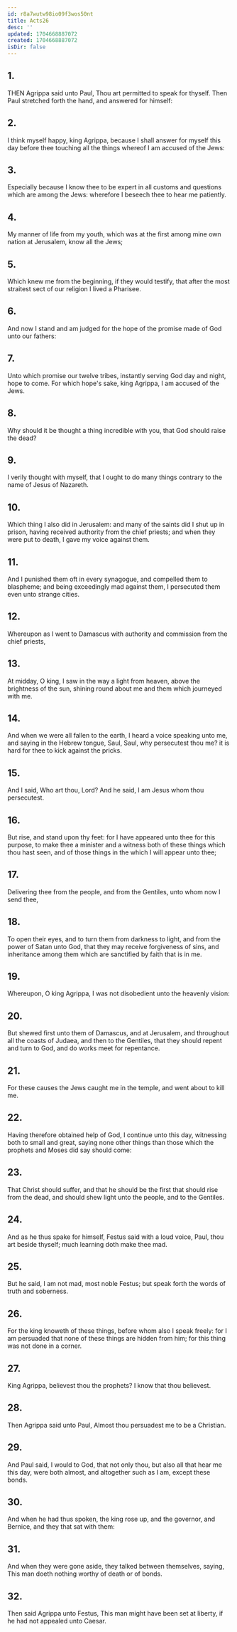 ```yaml
---
id: r8a7wutw98io09f3wos50nt
title: Acts26
desc: ''
updated: 1704668887072
created: 1704668887072
isDir: false
---
```

## 1.
THEN Agrippa said unto Paul, Thou art permitted to speak for thyself. Then Paul stretched forth the hand, and answered for himself:
## 2.
I think myself happy, king Agrippa, because I shall answer for myself this day before thee touching all the things whereof I am accused of the Jews:
## 3.
Especially because I know thee to be expert in all customs and questions which are among the Jews: wherefore I beseech thee to hear me patiently.
## 4.
My manner of life from my youth, which was at the first among mine own nation at Jerusalem, know all the Jews;
## 5.
Which knew me from the beginning, if they would testify, that after the most straitest sect of our religion I lived a Pharisee.
## 6.
And now I stand and am judged for the hope of the promise made of God unto our fathers:
## 7.
Unto which promise our twelve tribes, instantly serving God day and night, hope to come. For which hope's sake, king Agrippa, I am accused of the Jews.
## 8.
Why should it be thought a thing incredible with you, that God should raise the dead?
## 9.
I verily thought with myself, that I ought to do many things contrary to the name of Jesus of Nazareth.
## 10.
Which thing I also did in Jerusalem: and many of the saints did I shut up in prison, having received authority from the chief priests; and when they were put to death, I gave my voice against them.
## 11.
And I punished them oft in every synagogue, and compelled them to blaspheme; and being exceedingly mad against them, I persecuted them even unto strange cities.
## 12.
Whereupon as I went to Damascus with authority and commission from the chief priests,
## 13.
At midday, O king, I saw in the way a light from heaven, above the brightness of the sun, shining round about me and them which journeyed with me.
## 14.
And when we were all fallen to the earth, I heard a voice speaking unto me, and saying in the Hebrew tongue, Saul, Saul, why persecutest thou me? it is hard for thee to kick against the pricks.
## 15.
And I said, Who art thou, Lord? And he said, I am Jesus whom thou persecutest.
## 16.
But rise, and stand upon thy feet: for I have appeared unto thee for this purpose, to make thee a minister and a witness both of these things which thou hast seen, and of those things in the which I will appear unto thee;
## 17.
Delivering thee from the people, and from the Gentiles, unto whom now I send thee,
## 18.
To open their eyes, and to turn them from darkness to light, and from the power of Satan unto God, that they may receive forgiveness of sins, and inheritance among them which are sanctified by faith that is in me.
## 19.
Whereupon, O king Agrippa, I was not disobedient unto the heavenly vision:
## 20.
But shewed first unto them of Damascus, and at Jerusalem, and throughout all the coasts of Judaea, and then to the Gentiles, that they should repent and turn to God, and do works meet for repentance.
## 21.
For these causes the Jews caught me in the temple, and went about to kill me.
## 22.
Having therefore obtained help of God, I continue unto this day, witnessing both to small and great, saying none other things than those which the prophets and Moses did say should come:
## 23.
That Christ should suffer, and that he should be the first that should rise from the dead, and should shew light unto the people, and to the Gentiles.
## 24.
And as he thus spake for himself, Festus said with a loud voice, Paul, thou art beside thyself; much learning doth make thee mad.
## 25.
But he said, I am not mad, most noble Festus; but speak forth the words of truth and soberness.
## 26.
For the king knoweth of these things, before whom also I speak freely: for I am persuaded that none of these things are hidden from him; for this thing was not done in a corner.
## 27.
King Agrippa, believest thou the prophets? I know that thou believest.
## 28.
Then Agrippa said unto Paul, Almost thou persuadest me to be a Christian.
## 29.
And Paul said, I would to God, that not only thou, but also all that hear me this day, were both almost, and altogether such as I am, except these bonds.
## 30.
And when he had thus spoken, the king rose up, and the governor, and Bernice, and they that sat with them:
## 31.
And when they were gone aside, they talked between themselves, saying, This man doeth nothing worthy of death or of bonds.
## 32.
Then said Agrippa unto Festus, This man might have been set at liberty, if he had not appealed unto Caesar.
